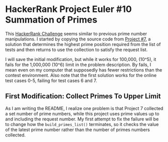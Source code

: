 # HackerRank Project Euler #10 Summation of Primes

This [HackerRank Challenge](https://www.hackerrank.com/contests/projecteuler/challenges/euler010)
seems similar to previous prime number manipulations.  I started by copying the source code from 
[Project #7](../007_10001st_prime), a solution that determines the highest prime position required
from the list of tests and then returns to use the collection to satisfy the request list.

I will save the initial modification, but while it works for 100,000, (10^5), it fails for the
1,000,000 (10^6) limit in the problem description. By fails, I mean even on my computer that
supposedly has fewer restrictions than the contest environment.  Also note that the first
solution works for the online test cases 0-5, failing for test cases 6 and 7.

## First Modification: Collect Primes To Upper Limit

As I am writing the README, I realize one problem is that Project 7 collected a set number of
prime numbers, while this project uses prime values up to and including the request number.
My first attempt to fix the failure will be to change how the `build_primes_list()` terminates,
so it checks the value of the latest prime number rather than the number of primes numbers
collected.

